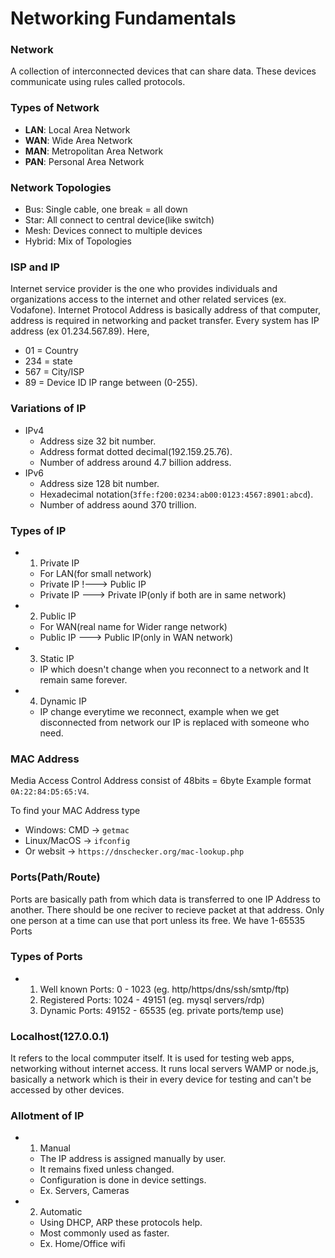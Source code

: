 # Networking Fundamentals

### Network
A collection of interconnected devices that can share data. These devices communicate using rules called protocols.

### Types of Network
- **LAN**: Local Area Network
- **WAN**: Wide Area Network
- **MAN**: Metropolitan Area Network
- **PAN**: Personal Area Network

### Network Topologies
- Bus: Single cable, one break = all down
- Star: All connect to central device(like switch)
- Mesh: Devices connect to multiple devices
- Hybrid: Mix of Topologies

### ISP and IP
Internet service provider is the one who provides individuals and organizations access to the internet and other related services (ex. Vodafone). Internet Protocol Address is basically address of that computer, address is required in networking and packet transfer. Every system has IP address (ex 01.234.567.89).
Here, 
- 01 = Country
- 234 = state
- 567 = City/ISP
- 89 = Device ID
IP range between (0-255).

### Variations of IP
- IPv4
    - Address size 32 bit number.
    - Address format dotted decimal(192.159.25.76).
    - Number of address around 4.7 billion address.
- IPv6
    - Address size 128 bit number.
    - Hexadecimal notation(`3ffe:f200:0234:ab00:0123:4567:8901:abcd`).
    - Number of address aound 370 trillion.
 
### Types of IP
- 1. Private IP
  - For LAN(for small network)
  - Private IP !---> Public IP
  - Private IP ---> Private IP(only if both are in same network)
    
- 2. Public IP
  - For WAN(real name for Wider range network)
  - Public IP ---> Public IP(only in WAN network)

- 3. Static IP
  - IP which doesn't change when you reconnect to a network and It remain same forever.
 
- 4. Dynamic IP
  - IP change everytime we reconnect, example when we get disconnected from network our IP is replaced with someone who need.

### MAC Address
Media Access Control Address consist of 48bits = 6byte
Example format `0A:22:84:D5:65:V4`.

To find your MAC Address type 
- Windows: CMD -> `getmac`
- Linux/MacOS -> `ifconfig`
- Or websit -> `https://dnschecker.org/mac-lookup.php`

### Ports(Path/Route)
Ports are basically path from which data is transferred to one IP Address to another. There should be one reciver to recieve packet at that address. Only one person at a time can use that port unless its free. We have 1-65535 Ports

### Types of Ports
- 1. Well known Ports: 0 - 1023 (eg. http/https/dns/ssh/smtp/ftp)
  2. Registered Ports: 1024 - 49151 (eg. mysql servers/rdp)
  3. Dynamic Ports: 49152 - 65535 (eg. private ports/temp use)

### Localhost(127.0.0.1)
It refers to the local commputer itself. It is used for testing web apps, networking without internet access. It runs local servers WAMP or node.js, basically a network which is their in every device for testing and can't be accessed by other devices.

### Allotment of IP
- 1. Manual
    - The IP address is assigned manually by user.
    - It remains fixed unless changed.
    - Configuration is done in device settings.
    - Ex. Servers, Cameras

- 2. Automatic
    - Using DHCP, ARP these protocols help.
    - Most commonly used as faster.
    - Ex. Home/Office wifi
 
  
